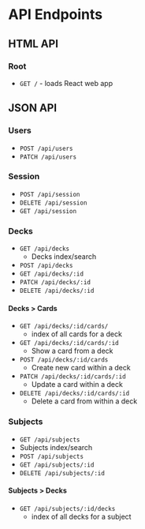 # API Endpoints

## HTML API

### Root

- `GET /` - loads React web app

## JSON API

### Users

- `POST /api/users`
- `PATCH /api/users`

### Session

- `POST /api/session`
- `DELETE /api/session`
- `GET /api/session`

### Decks

- `GET /api/decks`
  - Decks index/search
- `POST /api/decks`
- `GET /api/decks/:id`
- `PATCH /api/decks/:id`
- `DELETE /api/decks/:id`

#### Decks > Cards
- `GET /api/decks/:id/cards/`
  - index of all cards for a deck
- `GET /api/decks/:id/cards/:id`
  - Show a card from a deck
- `POST /api/decks/:id/cards`
  - Create new card within a deck
- `PATCH /api/decks/:id/cards/:id`
  - Update a card within a deck
- `DELETE /api/decks/:id/cards/:id`
  - Delete a card from within a deck

### Subjects

- `GET /api/subjects`
 - Subjects index/search
- `POST /api/subjects`
- `GET /api/subjects/:id`
- `DELETE /api/subjects/:id`

#### Subjects > Decks
- `GET /api/subjects/:id/decks`
  - index of all decks for a subject

